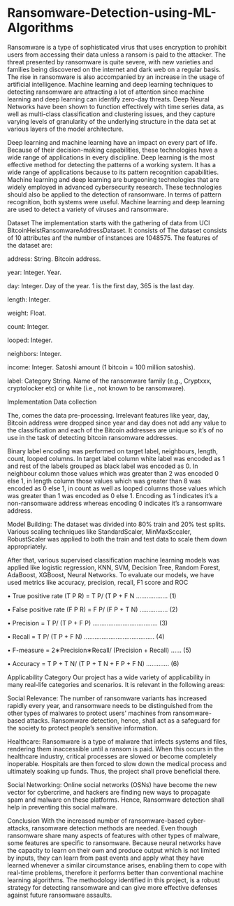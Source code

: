 # Ransomware-Detection-using-ML-Algorithms
Ransomware is a type of sophisticated virus that uses encryption to prohibit users from accessing their data unless a ransom is paid to the attacker. The threat presented by ransomware is quite severe, with new varieties and families being discovered on the internet and dark web on a regular basis. The rise in ransomware is also accompanied by an increase in the usage of artificial intelligence. Machine learning and deep learning techniques to detecting ransomware are attracting a lot of attention since machine learning and deep learning can identify zero-day threats. Deep Neural Networks have been shown to function effectively with time series data, as well as multi-class classification and clustering issues, and they capture varying levels of granularity of the underlying structure in the data set at various layers of the model architecture.

Deep learning and machine learning have an impact on every part of life. Because of their decision-making capabilities, these technologies have a wide range of applications in every discipline. Deep learning is the most effective method for detecting the patterns of a working system. It has a wide range of applications because to its pattern recognition capabilities. Machine learning and deep learning are burgeoning technologies that are widely employed in advanced cybersecurity research. These technologies should also be applied to the detection of ransomware. In terms of pattern recognition, both systems were useful. Machine learning and deep learning are used to detect a variety of viruses and ransomware.

Dataset
The implementation starts with the gathering of data from UCI BitcoinHeistRansomwareAddressDataset. It consists of The dataset consists of 10 attributes anf the number of instances are 1048575. The features of the dataset are:

address: String. Bitcoin address.

year: Integer. Year.

day: Integer. Day of the year. 1 is the first day, 365 is the last day.

length: Integer.

weight: Float.

count: Integer.

looped: Integer.

neighbors: Integer.

income: Integer. Satoshi amount (1 bitcoin = 100 million satoshis).

label: Category String. Name of the ransomware family (e.g., Cryptxxx, cryptolocker etc) or white (i.e., not known to be ransomware).

Implementation
Data collection

The, comes the data pre-processing. Irrelevant features like year, day, Bitcoin address were dropped since year and day does not add any value to the classification and each of the Bitcoin addresses are unique so it’s of no use in the task of detecting bitcoin ransomware addresses.

Binary label encoding was performed on target label, neighbours, length, count, looped columns. In target label column white label was encoded as 1 and rest of the labels grouped as black label was encoded as 0. In neighbour column those values which was greater than 2 was encoded 0 else 1, in length column those values which was greater than 8 was encoded as 0 else 1, in count as well as looped columns those values which was greater than 1 was encoded as 0 else 1. Encoding as 1 indicates it’s a non-ransomware address whereas encoding 0 indicates it’s a ransomware address.

Model Building: The dataset was divided into 80% train and 20% test splits. Various scaling techniques like StandardScaler, MinMaxSccaler, RobustScaler was applied to both the train and test data to scale them down appropriately.

After that, various supervised classification machine learning models was applied like logistic regression, KNN, SVM, Decision Tree, Random Forest, AdaBoost, XGBoost, Neural Networks. To evaluate our models, we have used metrics like accuracy, precision, recall, F1 score and ROC

• True positive rate (T P R) = T P/ (T P + F N ……………... (1)

• False positive rate (F P R) = F P/ (F P + T N) ……………. (2)

• Precision = T P/ (T P + F P) ………………………………. (3)

• Recall = T P/ (T P + F N) …………………………………. (4)

• F-measure = 2∗Precision∗Recall/ (Precision + Recall) …… (5)

• Accuracy = T P + T N/ (T P + T N + F P + F N) …………. (6)

Applicability Category
Our project has a wide variety of applicability in many real-life categories and scenarios. It is relevant in the following areas:

Social Relevance: The number of ransomware variants has increased rapidly every year, and ransomware needs to be distinguished from the other types of malwares to protect users' machines from ransomware-based attacks. Ransomware detection, hence, shall act as a safeguard for the society to protect people’s sensitive information.

Healthcare: Ransomware is a type of malware that infects systems and files, rendering them inaccessible until a ransom is paid. When this occurs in the healthcare industry, critical processes are slowed or become completely inoperable. Hospitals are then forced to slow down the medical process and ultimately soaking up funds. Thus, the project shall prove beneficial there.

Social Networking: Online social networks (OSNs) have become the new vector for cybercrime, and hackers are finding new ways to propagate spam and malware on these platforms. Hence, Ransomware detection shall help in preventing this social malware.

Conclusion
With the increased number of ransomware-based cyber-attacks, ransomware detection methods are needed. Even though ransomware share many aspects of features with other types of malware, some features are specific to ransomware. Because neural networks have the capacity to learn on their own and produce output which is not limited by inputs, they can learn from past events and apply what they have learned whenever a similar circumstance arises, enabling them to cope with real-time problems, therefore it performs better than conventional machine learning algorithms. The methodology identified in this project, is a robust strategy for detecting ransomware and can give more effective defenses against future ransomware assaults.
